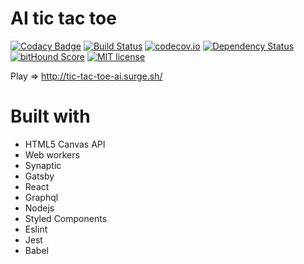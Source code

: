 # AI tic tac toe

[![Codacy Badge](https://api.codacy.com/project/badge/Grade/0b3a917c0cb9433cb12eec33b989c723)](https://www.codacy.com/app/angeloocana/tic-tac-toe-ai?utm_source=github.com&utm_medium=referral&utm_content=angeloocana/tic-tac-toe-ai&utm_campaign=badger)
[![Build Status](https://travis-ci.org/angeloocana/tic-tac-toe-ai.svg)](https://travis-ci.org/angeloocana/tic-tac-toe-ai)
[![codecov.io](http://codecov.io/github/angeloocana/tic-tac-toe-ai/coverage.svg)](http://codecov.io/github/angeloocana/tic-tac-toe-ai)
[![Dependency Status](https://gemnasium.com/angeloocana/tic-tac-toe-ai.svg)](https://gemnasium.com/angeloocana/tic-tac-toe-ai)
[![bitHound Score](https://www.bithound.io/github/gotwarlost/istanbul/badges/score.svg)](https://www.bithound.io/github/angeloocana/tic-tac-toe-ai)
[![MIT license](http://img.shields.io/badge/license-MIT-brightgreen.svg)](http://opensource.org/licenses/MIT)

Play => http://tic-tac-toe-ai.surge.sh/

# Built with

- HTML5 Canvas API
- Web workers
- Synaptic
- Gatsby
- React
- Graphql
- Nodejs
- Styled Components
- Eslint
- Jest
- Babel
